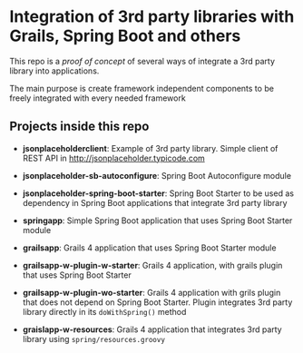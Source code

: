 # Integration of 3rd party libraries with Grails, Spring Boot and others

This repo is a *proof of concept* of several ways of integrate a 3rd party library into applications.

The main purpose is create framework independent components to be freely integrated with every needed framework

## Projects inside this repo

* **jsonplaceholderclient**: Example of 3rd party library. Simple client of REST API in http://jsonplaceholder.typicode.com

* **jsonplaceholder-sb-autoconfigure**: Spring Boot Autoconfigure module

* **jsonplaceholder-spring-boot-starter**: Spring Boot Starter to be used as dependency in Spring Boot applications that integrate 3rd party library

* **springapp**: Simple Spring Boot application that uses Spring Boot Starter module

* **grailsapp**: Grails 4 application that uses Spring Boot Starter module

* **grailsapp-w-plugin-w-starter**: Grails 4 application, with grails plugin that uses Spring Boot Starter

* **grailsapp-w-plugin-wo-starter**: Grails 4 application with grils plugin that does not depend on Spring Boot Starter. Plugin integrates 3rd party library directly in its `doWithSpring()` method

* **graislapp-w-resources**: Grails 4 application that integrates 3rd party library using `spring/resources.groovy`